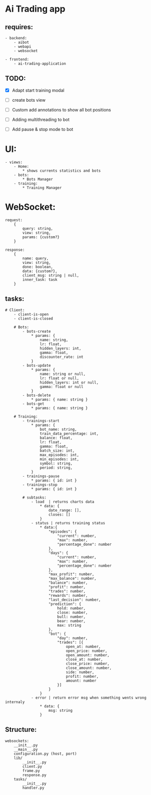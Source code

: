 # Ai Trading app

## requires:
    - backend:
        - aibot
        - webapi
        - websocket
    
    - frontend:
        - ai-trading-application



## TODO:

- [x] Adapt start training modal
- [ ] create bots view
- [ ] Custom add annotations to show all bot positions
- [ ] Adding multithreading to bot
- [ ] Add pause & stop mode to bot





# UI:
    - views:
        - Home:
            * shows currents statistics and bots
        - bots:
            * Bots Manager
        - training:
            * Training Manager
    
# WebSocket:
```
request:
    {
        query: string,
        view: string,
        params: {custom?}
    }

response:
    {
        name: query,
        view: string, 
        done: boolean,
        data: {custom?},
        client_msg: string | null,
        inner_task: task
    }
```

## tasks:
```
# Client:
    - client-is-open
    - client-is-closed

    # Bots:
        - bots-create 
            * params: {
                name: string,
                lr: float,
                hidden_layers: int,
                gamma: float,
                discounter_rate: int
            }
        - bots-update
            * params: {
                name: string or null,
                lr: float or null,
                hidden_layers: int or null,
                gamma: float or null
            }
        - bots-delete
            * params: { name: string }
        - bots-get
            * params: { name: string }

    # Training:
        - trainings-start
            * params: {
                bot_name: string,
                train_data_percentage: int,
                balance: float,
                lr: float,
                gamma: float,
                batch_size: int,
                max_episodes: int,
                min_episodes: int,
                symbol: string,
                period: string,
            }
        - trainings-pause
            * params: { id: int }
        - trainings-stop
            * params: { id: int }

        # subtasks:
            - load  | returns charts data
                * data: {
                    date_range: [],
                    closes: []
                }
            - status | returns training status
                * data:{
                    "episodes": {
                        "current": number,
                        "max": number,
                        "percentage_done": number
                    },
                    "days": {
                        "current": number,
                        "max": number,
                        "percentage_done": number
                    },
                    "max_profit": number,
                    "max_balance": number,
                    "balance": number,
                    "profit": number,
                    "trades": number,
                    "rewards": number,
                    "last_decision": number,
                    "prediction": {
                        hold: number,
                        close: number,
                        bull: number,
                        bear: number,
                        max: string
                    },
                    "bot": { 
                        "day": number, 
                        "trades": [{
                            open_at: number,
                            open_price: number,
                            open_amount: number,
                            close_at: number,
                            close_price: number,
                            close_amount: number,
                            side: number,
                            profit: number,
                            amount: number
                        }] 
                    }
                }
            - error | return error msg when something wents wrong internaly
                * data: {
                    msg: string
                }

```


## Structure:
    websockets:
        __init__.py
        __main__.py
        configuration.py (host, port)
        lib/
            __init__.py
            client.py
            frame.py
            response.py
        tasks/
            __init__.py
            handler.py
            
